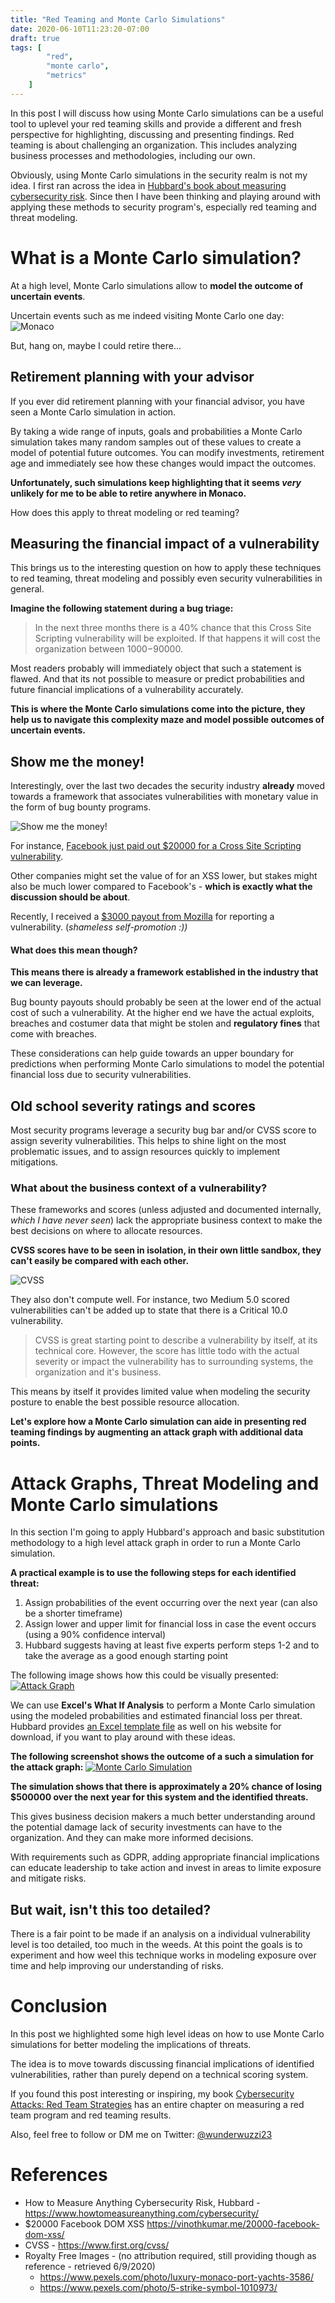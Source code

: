```yaml
---
title: "Red Teaming and Monte Carlo Simulations"
date: 2020-06-10T11:23:20-07:00
draft: true
tags: [
        "red",
        "monte carlo",
        "metrics"
    ]
---
```


In this post I will discuss how using Monte Carlo simulations can be a useful tool to uplevel your red teaming skills and provide a different and fresh perspective for highlighting, discussing and presenting findings. Red teaming is about challenging an organization. This includes analyzing business processes and methodologies, including our own.

Obviously, using Monte Carlo simulations in the security realm is not my idea. I first ran across the idea in [Hubbard's book about measuring cybersecurity risk](https://www.howtomeasureanything.com/cybersecurity/). Since then I have been thinking and playing around with applying these methods to security program's, especially red teaming and threat modeling.

# What is a Monte Carlo simulation?

At a high level, Monte Carlo simulations allow to **model the outcome of uncertain events**. 

Uncertain events such as me indeed visiting Monte Carlo one day:
![Monaco](/blog/images/2020/monaco.png)

But, hang on, maybe I could retire there...

## Retirement planning with your advisor

If you ever did retirement planning with your financial advisor, you have seen a Monte Carlo simulation in action. 

By taking a wide range of inputs, goals and probabilities a Monte Carlo simulation takes many random samples out of these values to create a model of potential future outcomes. You can modify investments, retirement age and immediately see how these changes would impact the outcomes.

**Unfortunately, such simulations keep highlighting that it seems *very* unlikely for me to be able to retire anywhere in Monaco.**

How does this apply to threat modeling or red teaming?

## Measuring the financial impact of a vulnerability

This brings us to the interesting question on how to apply these techniques to red teaming, threat modeling and possibly even security vulnerabilities in general. 

**Imagine the following statement during a bug triage:**

> In the next three months there is a 40% chance that this Cross Site Scripting vulnerability will be exploited. If that happens it will cost the organization between $1000-$90000.

Most readers probably will immediately object that such a statement is flawed. And that its not possible to measure or predict probabilities and future financial implications of a vulnerability accurately. 

**This is where the Monte Carlo simulations come into the picture, they help us to navigate this complexity maze and model possible outcomes of uncertain events.**

## Show me the money!

Interestingly, over the last two decades the security industry **already** moved towards a framework that associates vulnerabilities with monetary value in the form of bug bounty programs.

![Show me the money!](/blog/images/2020/dollars.png)

For instance, [Facebook just paid out $20000 for a Cross Site Scripting vulnerability](https://vinothkumar.me/20000-facebook-dom-xss/). 

Other companies might set the value of for an XSS lower, but stakes might also be much lower compared to Facebook's - **which is exactly what the discussion should be about**. 

Recently, I received a [$3000 payout from Mozilla](https://wunderwuzzi23.github.io/blog/posts/2020/mozilla-bug-bounty-credential-hunt-phabricator-token/) for reporting a vulnerability. (*shameless self-promotion :))*

#### What does this mean though?
**This means there is already a framework established in the industry that we can leverage.**

Bug bounty payouts should probably be seen at the lower end of the actual cost of such a vulnerability. At the higher end we have the actual exploits, breaches and costumer data that might be stolen and **regulatory fines** that come with breaches. 

These considerations can help guide towards an upper boundary for predictions when performing Monte Carlo simulations to model the potential financial loss due to security vulnerabilities.

## Old school severity ratings and scores
Most security programs leverage a security bug bar and/or CVSS score to assign severity vulnerabilities. This helps to shine light on the most problematic issues, and to assign resources quickly to implement mitigations.

### What about the business context of a vulnerability?
These frameworks and scores (unless adjusted and documented internally, *which I have never seen*) lack the appropriate business context to make the best decisions on where to allocate resources. 

**CVSS scores have to be seen in isolation, in their own little sandbox, they can't easily be compared with each other.**

![CVSS](/blog/images/2020/cvss10.png)

They also don't compute well. For instance, two Medium 5.0 scored vulnerabilities can't be added up to state that there is a Critical 10.0 vulnerability. 

> CVSS is great starting point to describe a vulnerability by itself, at its technical core. However, the score has little todo with the actual severity or impact the vulnerability has to surrounding systems, the organization and it's business.

This means by itself it provides limited value when modeling the security posture to enable the best possible resource allocation. 

**Let's explore how a Monte Carlo simulation can aide in presenting red teaming findings by augmenting an attack graph with additional data points.**

# Attack Graphs, Threat Modeling and Monte Carlo simulations 

In this section I'm going to apply Hubbard's approach and basic substitution methodology to a high level attack graph in order to run a Monte Carlo simulation.

**A practical example is to use the following steps for each identified threat:**

1. Assign probabilities of the event occurring over the next year (can also be a shorter timeframe)
2. Assign lower and upper limit for financial loss in case the event occurs (using a 90% confidence interval)
3. Hubbard suggests having at least five experts perform steps 1-2 and to take the average as a good enough starting point

The following image shows how this could be visually presented:
[![Attack Graph](/blog/images/2020/graph.png)](/blog/images/2020/graph.png)

We can use **Excel's What If Analysis** to perform a Monte Carlo simulation using the modeled probabilities and estimated financial loss per threat. Hubbard provides [an Excel template file](http://www.howtomeasureanything.com/cybersecurity/) as well on his website for download, if you want to play around with these ideas.

**The following screenshot shows the outcome of a such a simulation for the attack graph:**
[![Monte Carlo Simulation](/blog/images/2020/montecarlo.png)](/blog/images/2020/montecarlo.png)

**The simulation shows that there is approximately a 20% chance of losing $500000 over the next year for this system and the identified threats.**

This gives business decision makers a much better understanding around the potential damage lack of security investments can have to the organization. And they can make more informed decisions. 

With requirements such as GDPR, adding appropriate financial implications can educate leadership to take action and invest in areas to limite exposure and mitigate risks.

## But wait, isn't this too detailed?
There is a fair point to be made if an analysis on a individual vulnerability level is too detailed, too much in the weeds. At this point the goals is to experiment and how weel this technique works in modeling exposure over time and help improving our understanding of risks.

# Conclusion
In this post we highlighted some high level ideas on how to use Monte Carlo simulations for better modeling the implications of threats. 

The idea is to move towards discussing financial implications of identified vulnerabilities, rather than purely depend on a technical scoring system.

If you found this post interesting or inspiring, my book [Cybersecurity Attacks: Red Team Strategies](https://www.amazon.com/Cybersecurity-Attacks-Strategies-elevating-homefield/dp/1838828869) has an entire chapter on measuring a red team program and red teaming results. 

Also, feel free to follow or DM me on Twitter: [@wunderwuzzi23](https://twitter.com/wunderwuzzi23)


# References
* How to Measure Anything Cybersecurity Risk, Hubbard - https://www.howtomeasureanything.com/cybersecurity/
* $20000 Facebook DOM XSS https://vinothkumar.me/20000-facebook-dom-xss/
* CVSS - https://www.first.org/cvss/
* Royalty Free Images - (no attribution required, still providing though as reference -  retrieved 6/9/2020)
   *  https://www.pexels.com/photo/luxury-monaco-port-yachts-3586/ 
   *  https://www.pexels.com/photo/5-strike-symbol-1010973/
